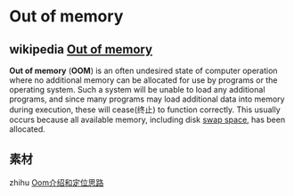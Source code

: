 # Out of memory

## wikipedia [Out of memory](https://en.wikipedia.org/wiki/Out_of_memory)

**Out of memory** (**OOM**) is an often undesired state of computer operation where no additional memory can be allocated for use by programs or the operating system. Such a system will be unable to load any additional programs, and since many programs may load additional data into memory during execution, these will cease(终止) to function correctly. This usually occurs because all available memory, including disk [swap space](https://en.wikipedia.org/wiki/Swap_space), has been allocated.



## 素材

zhihu [Oom介绍和定位思路](https://zhuanlan.zhihu.com/p/463434212)

